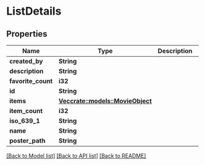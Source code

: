 # ListDetails

## Properties

Name | Type | Description | Notes
------------ | ------------- | ------------- | -------------
**created_by** | **String** |  | [optional] 
**description** | **String** |  | [optional] 
**favorite_count** | **i32** |  | [optional] 
**id** | **String** |  | [optional] 
**items** | [**Vec<crate::models::MovieObject>**](MovieObject.md) |  | [optional] 
**item_count** | **i32** |  | [optional] 
**iso_639_1** | **String** |  | [optional] 
**name** | **String** |  | [optional] 
**poster_path** | **String** |  | [optional] 

[[Back to Model list]](../README.md#documentation-for-models) [[Back to API list]](../README.md#documentation-for-api-endpoints) [[Back to README]](../README.md)


